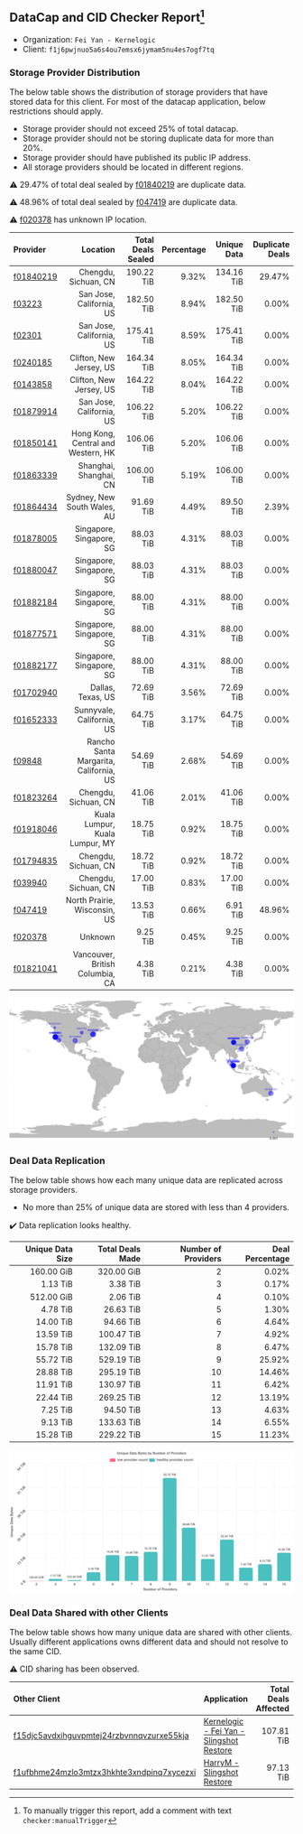 ## DataCap and CID Checker Report[^1]
 - Organization: `Fei Yan - Kernelogic`
 - Client: `f1j6pwjnuo5a6s4ou7emsx6jymam5nu4es7ogf7tq`
### Storage Provider Distribution
The below table shows the distribution of storage providers that have stored data for this client.
For most of the datacap application, below restrictions should apply.
 - Storage provider should not exceed 25% of total datacap.
 - Storage provider should not be storing duplicate data for more than 20%.
 - Storage provider should have published its public IP address.
 - All storage providers should be located in different regions.

⚠️ 29.47% of total deal sealed by [f01840219](https://filfox.info/en/address/f01840219) are duplicate data.

⚠️ 48.96% of total deal sealed by [f047419](https://filfox.info/en/address/f047419) are duplicate data.

⚠️ [f020378](https://filfox.info/en/address/f020378) has unknown IP location.

| Provider                                              |                               Location | Total Deals Sealed | Percentage | Unique Data | Duplicate Deals |
| :---------------------------------------------------- | -------------------------------------: | -----------------: | ---------: | ----------: | --------------: |
| [f01840219](https://filfox.info/en/address/f01840219) |                   Chengdu, Sichuan, CN |         190.22 TiB |      9.32% |  134.16 TiB |          29.47% |
| [f03223](https://filfox.info/en/address/f03223)       |               San Jose, California, US |         182.50 TiB |      8.94% |  182.50 TiB |           0.00% |
| [f02301](https://filfox.info/en/address/f02301)       |               San Jose, California, US |         175.41 TiB |      8.59% |  175.41 TiB |           0.00% |
| [f0240185](https://filfox.info/en/address/f0240185)   |                Clifton, New Jersey, US |         164.34 TiB |      8.05% |  164.34 TiB |           0.00% |
| [f0143858](https://filfox.info/en/address/f0143858)   |                Clifton, New Jersey, US |         164.22 TiB |      8.04% |  164.22 TiB |           0.00% |
| [f01879914](https://filfox.info/en/address/f01879914) |               San Jose, California, US |         106.22 TiB |      5.20% |  106.22 TiB |           0.00% |
| [f01850141](https://filfox.info/en/address/f01850141) |     Hong Kong, Central and Western, HK |         106.06 TiB |      5.20% |  106.06 TiB |           0.00% |
| [f01863339](https://filfox.info/en/address/f01863339) |                 Shanghai, Shanghai, CN |         106.00 TiB |      5.19% |  106.00 TiB |           0.00% |
| [f01864434](https://filfox.info/en/address/f01864434) |            Sydney, New South Wales, AU |          91.69 TiB |      4.49% |   89.50 TiB |           2.39% |
| [f01878005](https://filfox.info/en/address/f01878005) |               Singapore, Singapore, SG |          88.03 TiB |      4.31% |   88.03 TiB |           0.00% |
| [f01880047](https://filfox.info/en/address/f01880047) |               Singapore, Singapore, SG |          88.03 TiB |      4.31% |   88.03 TiB |           0.00% |
| [f01882184](https://filfox.info/en/address/f01882184) |               Singapore, Singapore, SG |          88.00 TiB |      4.31% |   88.00 TiB |           0.00% |
| [f01877571](https://filfox.info/en/address/f01877571) |               Singapore, Singapore, SG |          88.00 TiB |      4.31% |   88.00 TiB |           0.00% |
| [f01882177](https://filfox.info/en/address/f01882177) |               Singapore, Singapore, SG |          88.00 TiB |      4.31% |   88.00 TiB |           0.00% |
| [f01702940](https://filfox.info/en/address/f01702940) |                      Dallas, Texas, US |          72.69 TiB |      3.56% |   72.69 TiB |           0.00% |
| [f01652333](https://filfox.info/en/address/f01652333) |              Sunnyvale, California, US |          64.75 TiB |      3.17% |   64.75 TiB |           0.00% |
| [f09848](https://filfox.info/en/address/f09848)       | Rancho Santa Margarita, California, US |          54.69 TiB |      2.68% |   54.69 TiB |           0.00% |
| [f01823264](https://filfox.info/en/address/f01823264) |                   Chengdu, Sichuan, CN |          41.06 TiB |      2.01% |   41.06 TiB |           0.00% |
| [f01918046](https://filfox.info/en/address/f01918046) |         Kuala Lumpur, Kuala Lumpur, MY |          18.75 TiB |      0.92% |   18.75 TiB |           0.00% |
| [f01794835](https://filfox.info/en/address/f01794835) |                   Chengdu, Sichuan, CN |          18.72 TiB |      0.92% |   18.72 TiB |           0.00% |
| [f039940](https://filfox.info/en/address/f039940)     |                   Chengdu, Sichuan, CN |          17.00 TiB |      0.83% |   17.00 TiB |           0.00% |
| [f047419](https://filfox.info/en/address/f047419)     |           North Prairie, Wisconsin, US |          13.53 TiB |      0.66% |    6.91 TiB |          48.96% |
| [f020378](https://filfox.info/en/address/f020378)     |                                Unknown |           9.25 TiB |      0.45% |    9.25 TiB |           0.00% |
| [f01821041](https://filfox.info/en/address/f01821041) |        Vancouver, British Columbia, CA |           4.38 TiB |      0.21% |    4.38 TiB |           0.00% |

![Provider Distribution](https://raw.githubusercontent.com/data-preservation-programs/filplus-checker-assets/main/filecoin-project/filecoin-plus-large-datasets/issues/304/1671009537066.png)
### Deal Data Replication
The below table shows how each many unique data are replicated across storage providers.
- No more than 25% of unique data are stored with less than 4 providers.

✔️ Data replication looks healthy.

| Unique Data Size | Total Deals Made | Number of Providers | Deal Percentage |
| ---------------: | ---------------: | ------------------: | --------------: |
|       160.00 GiB |       320.00 GiB |                   2 |           0.02% |
|         1.13 TiB |         3.38 TiB |                   3 |           0.17% |
|       512.00 GiB |         2.06 TiB |                   4 |           0.10% |
|         4.78 TiB |        26.63 TiB |                   5 |           1.30% |
|        14.00 TiB |        94.66 TiB |                   6 |           4.64% |
|        13.59 TiB |       100.47 TiB |                   7 |           4.92% |
|        15.78 TiB |       132.09 TiB |                   8 |           6.47% |
|        55.72 TiB |       529.19 TiB |                   9 |          25.92% |
|        28.88 TiB |       295.19 TiB |                  10 |          14.46% |
|        11.91 TiB |       130.97 TiB |                  11 |           6.42% |
|        22.44 TiB |       269.25 TiB |                  12 |          13.19% |
|         7.25 TiB |        94.50 TiB |                  13 |           4.63% |
|         9.13 TiB |       133.63 TiB |                  14 |           6.55% |
|        15.28 TiB |       229.22 TiB |                  15 |          11.23% |

![Replication Distribution](https://raw.githubusercontent.com/data-preservation-programs/filplus-checker-assets/main/filecoin-project/filecoin-plus-large-datasets/issues/304/1671009537709.png)
### Deal Data Shared with other Clients
The below table shows how many unique data are shared with other clients.
Usually different applications owns different data and should not resolve to the same CID.

⚠️ CID sharing has been observed.

| Other Client                                                                                                          | Application                                                                                                               | Total Deals Affected | Unique CIDs |  Verifier |
| :-------------------------------------------------------------------------------------------------------------------- | :------------------------------------------------------------------------------------------------------------------------ | -------------------: | ----------: | --------: |
| [f15djc5avdxihguvpmtej24rzbvnnqvzurxe55kja](https://filfox.info/en/address/f15djc5avdxihguvpmtej24rzbvnnqvzurxe55kja) | [Kernelogic \- Fei Yan \- Slingshot Restore](https://github.com/filecoin-project/filecoin-plus-large-datasets/issues/136) |           107.81 TiB |       1,350 | LDN # 136 |
| [f1ufbhme24mzlo3mtzx3hkhte3xndpinq7xycezxi](https://filfox.info/en/address/f1ufbhme24mzlo3mtzx3hkhte3xndpinq7xycezxi) | [HarryM \- Slingshot Restore](https://github.com/filecoin-project/filecoin-plus-large-datasets/issues/172)                |            97.13 TiB |         782 | LDN # 172 |

[^1]: To manually trigger this report, add a comment with text `checker:manualTrigger`
